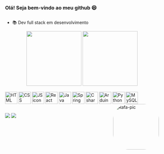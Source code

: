 ### Olá! Seja bem-vindo ao meu github 😄
##

- 📚 Dev full stack em desenvolvimento

<div align="center">
  <img height="180em" src="https://github-readme-stats.vercel.app/api?username=LucasRoque021&show_icons=true&theme=dracula&include_all_commits=true&count_private=true"/>
  <img height="180em" src="https://github-readme-stats.vercel.app/api/top-langs/?username=LucasRoque021&layout=compact&langs_count=7&theme=dracula"/>
</div>
<section style="display:inline_block">
  <br/>
  <img height="40em" align="center" alt="HTML icon" src="https://cdn.jsdelivr.net/gh/devicons/devicon/icons/html5/html5-original-wordmark.svg" />
  <img height="40em" align="center" alt="CSS icon" src="https://cdn.jsdelivr.net/gh/devicons/devicon/icons/css3/css3-original-wordmark.svg" />
  <img height="40em" align="center" alt="JS icon" src="https://cdn.jsdelivr.net/gh/devicons/devicon/icons/javascript/javascript-original.svg" />
  <img height="40em" align="center" alt="React JS icon" src="https://cdn.jsdelivr.net/gh/devicons/devicon/icons/react/react-original.svg" />
  <img height="40em" align="center" alt="Java icon" src="https://cdn.jsdelivr.net/gh/devicons/devicon/icons/java/java-original-wordmark.svg" />
  <img height="40em" align="center" alt="Spring icon" src="https://cdn.jsdelivr.net/gh/devicons/devicon/icons/spring/spring-original.svg" />
  <img height="40em" align="center" alt="C sharp icon" src="https://cdn.jsdelivr.net/gh/devicons/devicon/icons/csharp/csharp-original.svg" />    
  <img height="40em" align="center" alt="Arduino icon" src="https://cdn.jsdelivr.net/gh/devicons/devicon/icons/arduino/arduino-original.svg" /> 
  <img height="40em" align="center" alt="Python icon" src="https://cdn.jsdelivr.net/gh/devicons/devicon/icons/python/python-original.svg" />
  <img height="40em" align="center" alt="MySQL icon" src="https://cdn.jsdelivr.net/gh/devicons/devicon/icons/mysql/mysql-original.svg" />
  <img align="right" alt="Rafa-pic" height="150" style="border-radius:50px;" src="https://media.giphy.com/media/fwbZnTftCXVocKzfxR/giphy.gif">
</section> 

##

<section>
  <a href="https://www.linkedin.com/in/lucasroque21/" target="_blank"><img src="https://img.shields.io/badge/LinkedIn-0077B5?style=for-the-badge&logo=linkedin&logoColor=white"/></a>
  <a href="https://www.instagram.com/lucasroque21/" target="_blank"><img src="https://img.shields.io/badge/Instagram-E4405F?style=for-the-badge&logo=instagram&logoColor=white"/></a>
</section>
